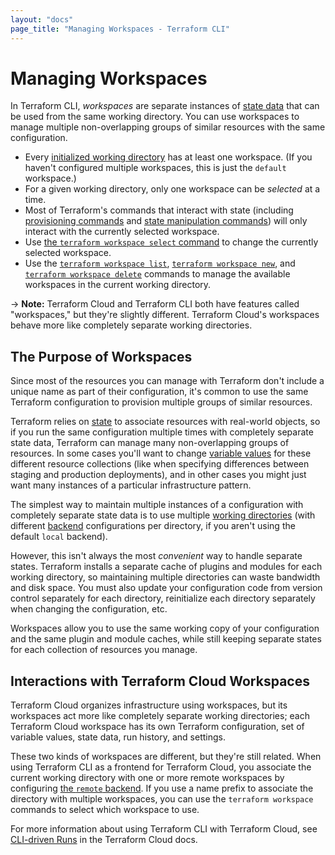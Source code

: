 ```yaml
---
layout: "docs"
page_title: "Managing Workspaces - Terraform CLI"
---
```


# Managing Workspaces

In Terraform CLI, _workspaces_ are separate instances of
[state data](/docs/state/index.html) that can be used from the same working
directory. You can use workspaces to manage multiple non-overlapping groups of
similar resources with the same configuration.

- Every [initialized working directory](/docs/cli/init/index.html) has at least
  one workspace. (If you haven't configured multiple workspaces, this is just
  the `default` workspace.)
- For a given working directory, only one workspace can be _selected_ at a time.
- Most of Terraform's commands that interact with state (including
  [provisioning commands](/docs/cli/run/index.html) and
  [state manipulation commands](/docs/cli/state/index.html)) will only interact
  with the currently selected workspace.
- Use [the `terraform workspace select` command](/docs/commands/workspace/select.html)
  to change the currently selected workspace.
- Use the [`terraform workspace list`](/docs/commands/workspace/list.html),
  [`terraform workspace new`](/docs/commands/workspace/new.html), and
  [`terraform workspace delete`](/docs/commands/workspace/delete.html) commands
  to manage the available workspaces in the current working directory.

-> **Note:** Terraform Cloud and Terraform CLI both have features called
"workspaces," but they're slightly different. Terraform Cloud's workspaces
behave more like completely separate working directories.

## The Purpose of Workspaces

Since most of the resources you can manage with Terraform don't include a unique
name as part of their configuration, it's common to use the same Terraform
configuration to provision multiple groups of similar resources.

Terraform relies on [state](/docs/state/index.html) to associate resources with
real-world objects, so if you run the same configuration multiple times with
completely separate state data, Terraform can manage many non-overlapping groups
of resources. In some cases you'll want to change
[variable values](/docs/configuration/variables.html) for these different
resource collections (like when specifying differences between staging and
production deployments), and in other cases you might just want many instances
of a particular infrastructure pattern.

The simplest way to maintain multiple instances of a configuration with
completely separate state data is to use multiple
[working directories](/docs/cli/init/index.html) (with different
[backend](/docs/configuration/backend.html) configurations per directory, if you
aren't using the default `local` backend).

However, this isn't always the most _convenient_ way to handle separate states.
Terraform installs a separate cache of plugins and modules for each working
directory, so maintaining multiple directories can waste bandwidth and disk
space. You must also update your configuration code from version control
separately for each directory, reinitialize each directory separately when
changing the configuration, etc.

Workspaces allow you to use the same working copy of your configuration and the
same plugin and module caches, while still keeping separate states for each
collection of resources you manage.

## Interactions with Terraform Cloud Workspaces

Terraform Cloud organizes infrastructure using workspaces, but its workspaces
act more like completely separate working directories; each Terraform Cloud
workspace has its own Terraform configuration, set of variable values, state
data, run history, and settings.

These two kinds of workspaces are different, but they're still related. When
using Terraform CLI as a frontend for Terraform Cloud, you associate the current
working directory with one or more remote workspaces by configuring
[the `remote` backend](/docs/backends/types/remote.html). If you use a name
prefix to associate the directory with multiple workspaces, you can use the
`terraform workspace` commands to select which workspace to use.

For more information about using Terraform CLI with Terraform Cloud, see
[CLI-driven Runs](/docs/cloud/run/cli.html) in the Terraform Cloud docs.
